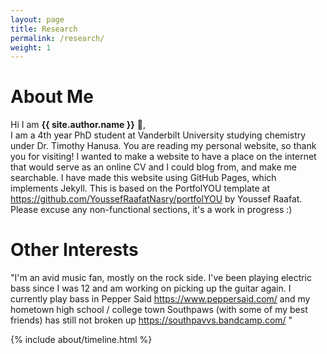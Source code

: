 ```yaml
---
layout: page
title: Research
permalink: /research/
weight: 1
---
```


# **About Me**

Hi I am **{{ site.author.name }}** :wave:,<br>
I am a 4th year PhD student at Vanderbilt University studying  chemistry under Dr. Timothy Hanusa. You are reading my personal website, so thank you for visiting! I wanted to make a website to have a place on the internet that would serve as an online CV and I could blog from, and make me searchable. I have made this website using GitHub Pages, which implements Jekyll. This is based on the PortfolYOU template at https://github.com/YoussefRaafatNasry/portfolYOU by Youssef Raafat. Please excuse any non-functional sections, it's a work in progress :)


# **Other Interests**
"I'm an avid music fan, mostly on the rock side. I've been playing
electric bass since I was 12 and am working on picking up the guitar again.
I currently play bass in Pepper Said https://www.peppersaid.com/
and my hometown high school / college town Southpaws
(with some of my best friends) has still not broken up https://southpavvs.bandcamp.com/ "

<div class="row">
{% include about/timeline.html %}
</div>
